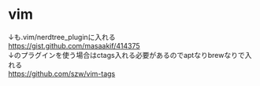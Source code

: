 # vim
↓も.vim/nerdtree_pluginに入れる  
https://gist.github.com/masaakif/414375  
↓のプラグインを使う場合はctags入れる必要があるのでaptなりbrewなりで入れる  
https://github.com/szw/vim-tags

